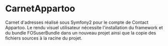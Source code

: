 # CarnetAppartoo
Carnet d'adresses réalisé sous Symfony2 pour le compte de Contact Appartoo.
Le rendu visuel utilisateur nécessite l'installation du framework et du bundle FOSuserBundle dans un nouveau projet ainsi que la copie des fichiers sources à la racine du projet.
